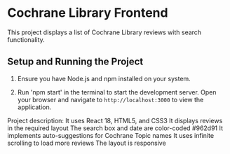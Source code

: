 # Cochrane Library Frontend

This project displays a list of Cochrane Library reviews with search functionality.

## Setup and Running the Project

1. Ensure you have Node.js and npm installed on your system.

2. Run 'npm start' in the terminal to start the development server. Open your browser and navigate to `http://localhost:3000` to view the application.

Project description:
It uses React 18, HTML5, and CSS3
It displays reviews in the required layout
The search box and date are color-coded #962d91
It implements auto-suggestions for Cochrane Topic names
It uses infinite scrolling to load more reviews
The layout is responsive
